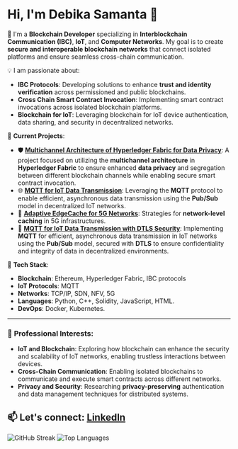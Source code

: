 # Hi, I'm Debika Samanta 👋

🔗 I'm a **Blockchain Developer** specializing in **Interblockchain Communication (IBC)**, **IoT**, and **Computer Networks**. My goal is to create **secure and interoperable blockchain networks** that connect isolated platforms and ensure seamless cross-chain communication.

💡 I am passionate about:
- **IBC Protocols**: Developing solutions to enhance **trust and identity verification** across permissioned and public blockchains.
- **Cross Chain Smart Contract Invocation**: Implementing smart contract invocations across isolated blockchain platforms.
- **Blockchain for IoT**: Leveraging blockchain for IoT device authentication, data sharing, and security in decentralized networks.
  

🚀 **Current Projects**:
- 🛡️ [**Multichannel Architecture of Hyperledger Fabric for Data Privacy**](https://github.com/debika-samanta/MultichannelHLF): A project focused on utilizing the **multichannel architecture** in **Hyperledger Fabric** to ensure enhanced **data privacy** and segregation between different blockchain channels while enabling secure smart contract invocation.
- 🌐 [**MQTT for IoT Data Transmission**](https://github.com/debika-samanta/Mqtt-Bord-game-AWS): Leveraging the **MQTT** protocol to enable efficient, asynchronous data transmission using the **Pub/Sub** model in decentralized IoT networks.
-  📡 [**Adaptive EdgeCache for 5G Networks**](https://github.com/debika-samanta/GnodeB_Cache): Strategies for **network-level caching** in 5G infrastructures.
- 🔐 [**MQTT for IoT Data Transmission with DTLS Security**](https://github.com/debika-samanta/SEcure_chat): Implementing **MQTT** for efficient, asynchronous data transmission in IoT networks using the **Pub/Sub** model, secured with **DTLS** to ensure confidentiality and integrity of data in decentralized environments.


🔧 **Tech Stack**:
- **Blockchain**: Ethereum, Hyperledger Fabric, IBC protocols
- **IoT Protocols**: MQTT
- **Networks**: TCP/IP, SDN, NFV, 5G
- **Languages**: Python, C++, Solidity, JavaScript, HTML.
- **DevOps**: Docker, Kubernetes.

---

### 💼 **Professional Interests**:
- **IoT and Blockchain**: Exploring how blockchain can enhance the security and scalability of IoT networks, enabling trustless interactions between devices.
- **Cross-Chain Communication**: Enabling isolated blockchains to communicate and execute smart contracts across different networks.
- **Privacy and Security**: Researching **privacy-preserving** authentication and data management techniques for distributed systems.

📫 Let's connect: [LinkedIn](https://www.linkedin.com/in/debika-samanta-660a361a8/) 
---

![GitHub Streak](https://github-readme-streak-stats.herokuapp.com/?user=debika-samanta&theme=radical)
![Top Languages](https://github-readme-stats.vercel.app/api/top-langs/?username=debika-samanta&layout=compact&theme=radical)
